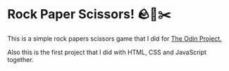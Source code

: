 <h1>Rock Paper Scissors! 🪨📜✂️</h1>
<p>This is a simple rock papers scissors game that I did for <a href="https://www.theodinproject.com/paths/foundations/courses/foundations/lessons/rock-paper-scissors">The Odin Project.</a></p>
<p>Also this is the first project that I did with HTML, CSS and JavaScript together.</p>
